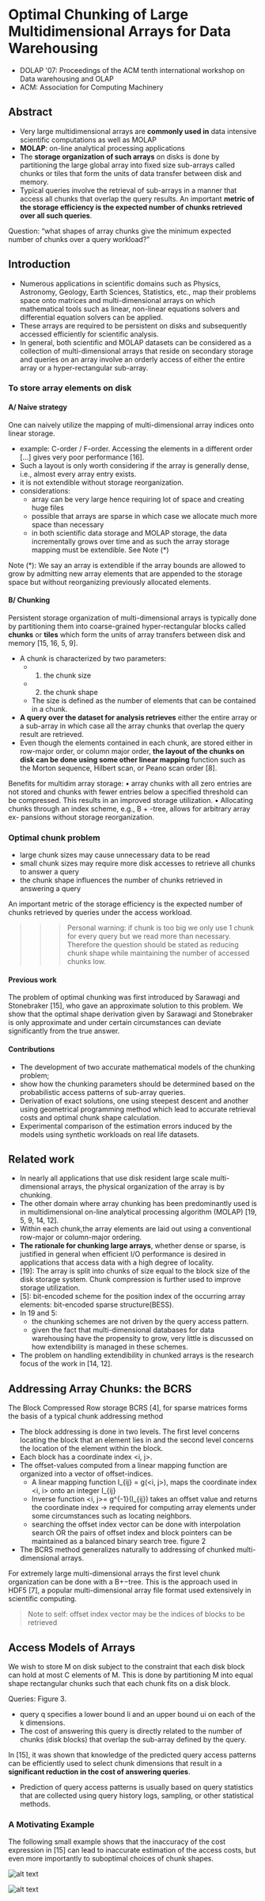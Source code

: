 # Optimal Chunking of Large Multidimensional Arrays for Data Warehousing
- DOLAP '07: Proceedings of the ACM tenth international workshop on Data warehousing and OLAP
- ACM: Association for Computing Machinery

## Abstract
- Very large multidimensional arrays are **commonly used in** data intensive scientific computations as well as MOLAP
- **MOLAP**: on-line analytical processing applications
- The **storage organization of such arrays** on disks is done by partitioning the large global array into fixed size sub-arrays called chunks or tiles that form the units of data transfer between disk and memory.
- Typical queries involve the retrieval of sub-arrays in a manner that access all chunks that overlap the query results. An important **metric of the storage efficiency is the expected number of chunks retrieved over all such queries**.

Question:
“what shapes of array chunks give the minimum expected number of chunks
over a query workload?”

## Introduction
- Numerous applications in scientific domains such as Physics, Astronomy, Geology, Earth Sciences, Statistics, etc., map their problems space onto matrices and multi-dimensional arrays on which mathematical tools such as linear, non-linear equations
solvers and differential equation solvers can be applied.
- These arrays are required to be persistent on disks and subsequently accessed efficiently for scientific analysis.
- In general, both scientific and MOLAP datasets can be considered as a collection of multi-dimensional arrays that reside on secondary storage and queries on an array involve an orderly access of either the entire array or a hyper-rectangular sub-array.

### To store array elements on disk
#### A/ Naive strategy
One can naively utilize the mapping of multi-dimensional array indices onto linear storage.
  - example: C-order / F-order. Accessing the elements in a different order [...] gives very poor performance [16].
  - Such a layout is only worth considering if the array is generally dense, i.e., almost every array entry exists.
  - it is not extendible without storage reorganization.
  - considerations: 
    - array can be very large hence requiring lot of space and creating huge files
    - possible that arrays are sparse in which case we allocate much more space than necessary
    - in both scientific data storage and MOLAP storage, the data incrementally grows over time and as such the array storage mapping must be extendible. See Note (*)
    
Note (*):
We say an array is extendible if the array bounds are allowed to grow by admitting new array elements that
are appended to the storage space but without reorganizing previously allocated elements.

#### B/ Chunking
Persistent storage organization of multi-dimensional arrays is typically done by partitioning them into coarse-grained hyper-rectangular blocks called **chunks** or **tiles** which form the units of array transfers between disk and memory [15, 16, 5, 9].

- A chunk is characterized by two parameters: 
  - 1) the chunk size
  - 2) the chunk shape
  - The size is defined as the number of elements that can be contained in a chunk.
- **A query over the dataset for analysis retrieves** either the entire array or a sub-array in which case all the array chunks that overlap the query result are retrieved.
- Even though the elements contained in each chunk, are stored either in row-major order, or column major order, **the layout of the chunks on disk can be done using some other linear mapping** function such as the Morton sequence, Hilbert scan, or Peano scan order [8].

Benefits for multidim array storage: 
• array chunks with all zero entries are not stored and chunks with fewer entries below a
specified threshold can be compressed. This results in an improved storage utilization.
• Allocating chunks through an index scheme, e.g., B + -tree, allows for arbitrary array ex-
pansions without storage reorganization.

### Optimal chunk problem
- large chunk sizes may cause unnecessary data to be read
- small chunk sizes may require more disk accesses to retrieve all chunks to answer a query 
- the chunk shape influences the number of chunks retrieved in answering a query

An important metric of the storage efficiency is the expected number of chunks retrieved by queries under the access workload.

>>> Personal warning: if chunk is too big we only use 1 chunk for every query but we read more than necessary. Therefore the question should be stated as reducing chunk shape while maintaining the number of accessed chunks low.

#### Previous work 
The problem of optimal chunking was first introduced by
Sarawagi and Stonebraker [15], who gave an approximate solution to this problem. We show
that the optimal shape derivation given by Sarawagi and Stonebraker is only approximate and
under certain circumstances can deviate significantly from the true answer.

#### Contributions 
- The development of two accurate mathematical models of the chunking problem;
- show how the chunking parameters should be determined based on the probabilistic access patterns of sub-array queries.
- Derivation of exact solutions, one using steepest descent and another using geometrical programming method which lead to accurate retrieval costs and optimal chunk shape calculation.
- Experimental comparison of the estimation errors induced by the models using synthetic workloads on real life datasets.

## Related work
- In nearly all applications that use disk resident large scale multi-dimensional arrays, the physical organization of the array is by chunking.
- The other domain where array chunking has been predominantly used is in multidimensional on-line analytical processing algorithm (MOLAP) [19, 5, 9, 14, 12].
- Within each chunk,the array elements are laid out using a conventional row-major or column-major ordering.
- **The rationale for chunking large arrays**, whether dense or sparse, is justified in general when efficient I/O performance is desired in applications that access data with a high degree of locality.
- [19]: The array is split into chunks of size equal to the block size of the
disk storage system. Chunk compression is further used to improve storage utilization.
- [5]: bit-encoded scheme for the position index of the occurring array elements: bit-encoded sparse structure(BESS).
- In 19 and 5:
  -  the chunking schemes are not driven by the query access pattern.
  - given the fact that multi-dimensional databases for data warehousing have the propensity to grow, very little is discussed on how extendibility is managed in these schemes.
- The problem on handling extendibility in chunked arrays is the research focus of the work in [14, 12].

## Addressing Array Chunks: the BCRS
The Block Compressed Row storage BCRS [4], for sparse matrices forms the basis of a typical chunk addressing method
- The block addressing is done in two levels. The first level concerns locating the block that an element lies in and the second level concerns the location of the element within the block.
- Each block has a coordinate index <i, j>.
- The offset-values computed from a linear mapping function are organized into a vector of offset-indices.
  - A linear mapping function I_{ij} = g(<i, j>), maps the coordinate index <i, i> onto an integer I_{ij}
  - Inverse function <i, j>= g^{-1}(I_{ij}) takes an offset value and returns the coordinate index -> required for computing array
elements under some circumstances such as locating neighbors.
  - searching the offset index vector can be done with interpolation search OR the pairs of offset index and block pointers can be maintained as a balanced binary search tree. figure 2
- The BCRS method generalizes naturally to addressing of chunked multi-dimensional arrays.

For extremely large multi-dimensional arrays the first level chunk organization can be done with a B+−tree. This is the approach used in HDF5 [7], a popular multi-dimensional array file format used extensively in scientific computing.

> Note to self: offset index vector may be the indices of blocks to be retrieved

## Access Models of Arrays
We wish to store M on disk subject to the constraint that each disk block can hold at most C elements of M. This is done by partitioning M into equal shape rectangular chunks such that each chunk fits on a disk block. 

Queries: Figure 3.
- query q specifies a lower bound li and an upper bound ui on each of the k dimensions.
- The cost of answering this query is directly related to the number of chunks (disk blocks) that overlap the sub-array defined by the  query.

In [15], it was shown that knowledge of the predicted query access patterns can be efficiently used to select chunk dimensions that result in a **significant reduction in the cost of answering queries**.
- Prediction of query access patterns is usually based on query statistics that are collected using query history logs, sampling, or other statistical methods.

### A Motivating Example
The following small example shows that the inaccuracy of the cost expression in [15] can lead to inaccurate estimation of the access costs, but even more importantly to suboptimal choices of chunk shapes.

![alt text](avg_query_cost.PNG "Average query cost")

![alt text](actual_cost.PNG "Actual cost")
